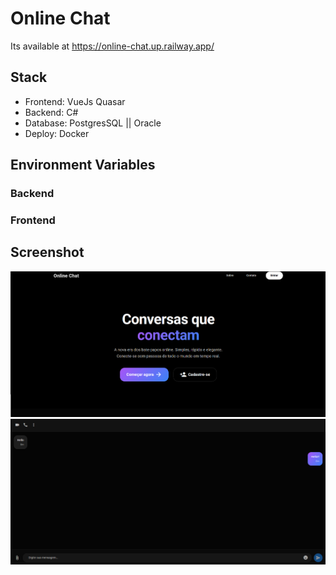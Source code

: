 # Online Chat

Its available at https://online-chat.up.railway.app/

## Stack
  * Frontend: VueJs Quasar
  * Backend: C#
  * Database: PostgresSQL || Oracle
  * Deploy: Docker

## Environment Variables

### Backend
    
### Frontend

## Screenshot

![Screenshot do Projeto](frontend/screenshot/home.png)
![Screenshot do Projeto](frontend/screenshot/chat.png)

